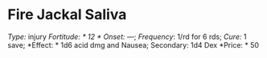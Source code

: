 ﻿---
name: Fire Jackal Saliva
type: injury
fortitude: 12
onset: —
frequency: 1/rd for 6 rds
effect:
  "1d6 acid dmg and Nausea; Secondary: 1d4 Dex"
cure: 1 save
price: 50
---

# Fire Jackal Saliva
 *Type:* injury
*Fortitude: * 12 * Onset:* —;  *Frequency*: 1/rd for 6 rds;  *Cure:* 1 save; 
*Effect: * 1d6 acid dmg and Nausea; Secondary: 1d4 Dex
*Price: * 50